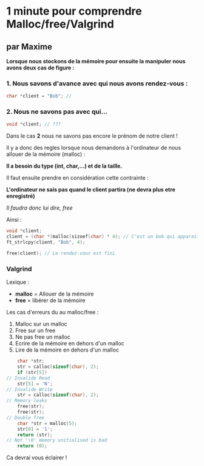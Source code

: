 # 1 minute pour comprendre Malloc/free/Valgrind 
## par Maxime

**Lorsque nous stockons de la mémoire pour ensuite la manipuler nous avons deux cas de figure :**

### 1. Nous savons d'avance avec qui nous avons rendez-vous :
```c
char *client = "Bob"; //
```

### 2️. Nous ne savons pas avec qui...
```c
void *client; // ??? 
```

Dans le cas **2** nous ne savons pas encore le prénom de notre client !

Il y a donc des regles lorsque nous demandons à l'ordinateur de nous allouer de la mémoire (malloc) :

**Il a besoin du type (int, char,...) et de la taille.**

Il faut ensuite prendre en considération cette contrainte :

**L'ordinateur ne sais pas quand le client partira (ne devra plus etre enregistré)**

*Il faudra donc lui dire, free*

Ainsi :

```c
void *client;
client = (char *)malloc(sizoef(char) * 4); // C'est un bob qui apparait
ft_strlcpy(client, "Bob", 4);

free(client); // Le rendez-vous est fini
```

### Valgrind

Lexique :
* **malloc** = Allouer de la mémoire
* **free** = libérer de la mémoire

Les cas d'erreurs du au malloc/free :

1. Malloc sur un malloc
2. Free sur un free
3. Ne pas free un malloc
4. Ecrire de la mémoire en dehors d'un malloc
5. Lire de la mémoire en dehors d'un malloc

```c
    char *str;
    str = calloc(sizeof(char), 2);
    if (str[5])
// Invalide Read
    str[5] = 'N';
// Invalide Write 
    str = calloc(sizeof(char), 2);
// Memory leaks
    free(str);
    free(str);
// Double free
    char *str = malloc(5);
    str[0] = '1';
    return (str);
// Not '\0' memory unitialised is bad
    return (0);
```
Ca devrai vous éclairer ! 